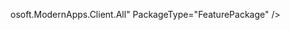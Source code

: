 osoft.ModernApps.Client.All" PackageType="FeaturePackage" />
        <Package ID="amd64_Microsoft.ModernApps.Client.professional" PackageType="FeaturePackage" />
        <Package ID="amd64_Microsoft.ModernApps.ClientN.All" PackageType="FeaturePackage" />
        <Package ID="amd64_Microsoft-Windows-UserExperience-Desktop-Package" PackageType="FeaturePackage" />
        <Package ID="amd64_Microsoft-Windows-LanguageFeatures-Basic-ar-sa-Package" PackageType="FeaturePackage" />
        <Package ID="amd64_Microsoft-Windows-LanguageFeatures-Basic-en-us-Package" PackageType="FeaturePackage" />
        <Package ID="amd64_Microsoft-Windows-LanguageFeatures-TextToSpeech-ar-eg-Package" PackageType="FeaturePackage" />
        <Package ID="amd64_Microsoft-Windows-LanguageFeatures-TextToSpeech-ar-sa-Package" PackageType="FeaturePackage" />
        <Package ID="amd64_Microsoft-Windows-LanguageFeatures-OCR-ar-sa-Package" PackageType="FeaturePackage" />
        <Package ID="amd64_Microsoft-Windows-LanguageFeatures-OCR-en-us-Package" PackageType="FeaturePackage" />
        <Package ID="amd64_Microsoft-OneCore-ApplicationModel-Sync-Desktop-FOD-Package" PackageType="FeaturePackage" />
        <Package ID="Microsoft-Windows-MSPaint-FoD-Package~31bf3856ad364e35~amd64~~" PackageType="FeaturePackage" />
        <Package ID="Microsoft-Windows-Notepad-FoD-Package~31bf3856ad364e35~amd64~~" PackageType="FeaturePackage" />
        <Package ID="Microsoft-Windows-WordPad-FoD-Package~31bf3856ad364e35~amd64~~" PackageType="FeaturePackage" />
        <Package ID="Microsoft-Windows-PowerShell-ISE-FOD-Package~31bf3856ad364e35~amd64~~" PackageType="FeaturePackage" />
        <Package ID="Microsoft-Windows-StepsRecorder-Package~31bf3856ad364e35~amd64~~" PackageType="FeaturePackage" />
        <Package ID="amd64_Microsoft-OneCore-DirectX-Database-FOD-Package" PackageType="FeaturePackage" />
        <Package ID="amd64_Microsoft-Windows-Hello-Face-Package" PackageType="FeaturePackage" />
        <Package ID="amd64_Microsoft-Windows-Hello-Face-Migration-Package" PackageType="FeaturePackage" />
        <Package ID="amd64_Microsoft-Windows-TabletPCMath-Package" PackageType="FeaturePackage" />
        <Package ID="amd64_Microsoft-Windows-QuickAssist-Package" PackageType="FeaturePackage" />
        <Package ID="amd64_Microsoft-Windows-InternetExplorer-Optional-Package" PackageType="FeaturePackage" />
        <Package ID="amd64_Microsoft-Windows-MediaPlayer-Package" PackageType="FeaturePackage" />
        <Package ID="amd64_OpenSSH-Client-Package" PackageType="FeaturePackage" />
        <Package ID="Microsoft-Windows-Printing-PMCPPC-FoD-Package~31bf3856ad364e35~amd64~~" PackageType="FeaturePackage" />
        <Package ID="Microsoft-Windows-Printing-WFS-FoD-Package~31bf3856ad364e35~amd64~~" PackageType="FeaturePackage" />
        <Package ID="professional_ar-sa_esd" PackageType="MetadataESD" />
      </Packages>
    </Feature>
  </Features>
  <Packages>
    <Package ID="Microsoft-Windows-Client-LanguagePack-Package_ar-sa~31bf3856ad364e35~amd64~ar-sa~" Version="10.0.19041.1">
      <Payload>
        <PayloadItem PayloadHash="oempmjaGprIT9GU8cFPdPoCxZTSikgT7p2vdapLtTgs=" PayloadSize="24018834" Path="UUP\Desktop\editionpackages\ar-sa\Client\Microsoft-Windows-Client-LanguagePack-Package_ar-sa~31bf3856ad364e35~amd64~ar-sa~.esd" PayloadType="Canonical" />
      </Payload>
    </Package>
    <Package ID="amd64_Microsoft-Windows-Foundation-Package" Version="10.0.19041.1">
      <Payload>
        <PayloadItem PayloadHash="Nsb0MrGZ4dL6qCFkVKoxihnz3dNVROI+o3enAAVzEhM=" PayloadSize="21843" Path="UUP\Desktop\editionPackages\neutral\Microsoft-Windows-Foundation-Package.ESD" PayloadType="Canonical" />
      </Payload>
    </Package>
   
